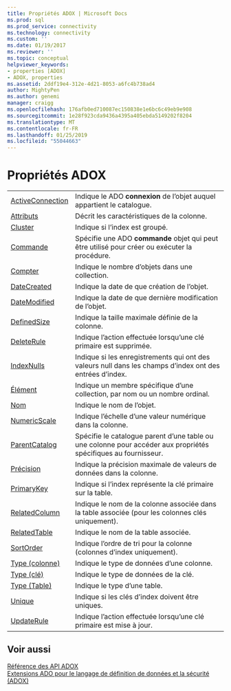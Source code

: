 ```yaml
---
title: Propriétés ADOX | Microsoft Docs
ms.prod: sql
ms.prod_service: connectivity
ms.technology: connectivity
ms.custom: ''
ms.date: 01/19/2017
ms.reviewer: ''
ms.topic: conceptual
helpviewer_keywords:
- properties [ADOX]
- ADOX, properties
ms.assetid: 2ddf19e4-312e-4d21-8053-a6fc4b738ad4
author: MightyPen
ms.author: genemi
manager: craigg
ms.openlocfilehash: 176afb0ed710087ec150838e1e6bc6c49eb9e908
ms.sourcegitcommit: 1e28f923cda9436a4395a405ebda5149202f8204
ms.translationtype: MT
ms.contentlocale: fr-FR
ms.lasthandoff: 01/25/2019
ms.locfileid: "55044663"
---
```

# <a name="adox-properties"></a>Propriétés ADOX

|||  
|-|-|  
|[ActiveConnection](../../../ado/reference/adox-api/activeconnection-property-adox.md)|Indique le ADO **connexion** de l’objet auquel appartient le catalogue.|  
|[Attributs](../../../ado/reference/adox-api/attributes-property-adox.md)|Décrit les caractéristiques de la colonne.|  
|[Cluster](../../../ado/reference/adox-api/clustered-property-adox.md)|Indique si l’index est groupé.|  
|[Commande](../../../ado/reference/adox-api/command-property-adox.md)|Spécifie une ADO **commande** objet qui peut être utilisé pour créer ou exécuter la procédure.|  
|[Compter](../../../ado/reference/ado-api/count-property-ado.md)|Indique le nombre d’objets dans une collection.|  
|[DateCreated](../../../ado/reference/adox-api/datecreated-property-adox.md)|Indique la date de que création de l’objet.|  
|[DateModified](../../../ado/reference/adox-api/datemodified-property-adox.md)|Indique la date de que dernière modification de l’objet.|  
|[DefinedSize](../../../ado/reference/adox-api/definedsize-property-adox.md)|Indique la taille maximale définie de la colonne.|  
|[DeleteRule](../../../ado/reference/adox-api/deleterule-property-adox.md)|Indique l’action effectuée lorsqu’une clé primaire est supprimée.|  
|[IndexNulls](../../../ado/reference/adox-api/indexnulls-property-adox.md)|Indique si les enregistrements qui ont des valeurs null dans les champs d’index ont des entrées d’index.|  
|[Élément](../../../ado/reference/ado-api/item-property-ado.md)|Indique un membre spécifique d’une collection, par nom ou un nombre ordinal.|  
|[Nom](../../../ado/reference/adox-api/name-property-adox.md)|Indique le nom de l’objet.|  
|[NumericScale](../../../ado/reference/adox-api/numericscale-property-adox.md)|Indique l’échelle d’une valeur numérique dans la colonne.|  
|[ParentCatalog](../../../ado/reference/adox-api/parentcatalog-property-adox.md)|Spécifie le catalogue parent d’une table ou une colonne pour accéder aux propriétés spécifiques au fournisseur.|  
|[Précision](../../../ado/reference/adox-api/precision-property-adox.md)|Indique la précision maximale de valeurs de données dans la colonne.|  
|[PrimaryKey](../../../ado/reference/adox-api/primarykey-property-adox.md)|Indique si l’index représente la clé primaire sur la table.|  
|[RelatedColumn](../../../ado/reference/adox-api/relatedcolumn-property-adox.md)|Indique le nom de la colonne associée dans la table associée (pour les colonnes clés uniquement).|  
|[RelatedTable](../../../ado/reference/adox-api/relatedtable-property-adox.md)|Indique le nom de la table associée.|  
|[SortOrder](../../../ado/reference/adox-api/sortorder-property-adox.md)|Indique l’ordre de tri pour la colonne (colonnes d’index uniquement).|  
|[Type (colonne)](../../../ado/reference/adox-api/type-property-column-adox.md)|Indique le type de données d’une colonne.|  
|[Type (clé)](../../../ado/reference/adox-api/type-property-key-adox.md)|Indique le type de données de la clé.|  
|[Type (Table)](../../../ado/reference/adox-api/type-property-table-adox.md)|Indique le type d’une table.|  
|[Unique](../../../ado/reference/adox-api/unique-property-adox.md)|Indique si les clés d’index doivent être uniques.|  
|[UpdateRule](../../../ado/reference/adox-api/updaterule-property-adox.md)|Indique l’action effectuée lorsqu’une clé primaire est mise à jour.|  
  
## <a name="see-also"></a>Voir aussi  
 [Référence des API ADOX](../../../ado/reference/adox-api/adox-api-reference.md)   
 [Extensions ADO pour le langage de définition de données et la sécurité (ADOX)](../../../ado/guide/extensions/ado-extensions-for-data-definition-language-and-security-adox.md)
